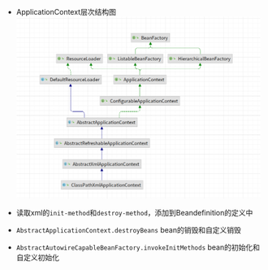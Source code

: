 [//]: # (- bean构建流程图)

[//]: # (![bean构建方法]&#40;./assets/pics/bean构建.png&#41;)
- ApplicationContext层次结构图
  ![](./assets/pics/applicationContext层次结构图.png)

- 读取xml的`init-method`和`destroy-method`，添加到Beandefinition的定义中
- `AbstractApplicationContext.destroyBeans` bean的销毁和自定义销毁
- `AbstractAutowireCapableBeanFactory.invokeInitMethods` bean的初始化和自定义初始化